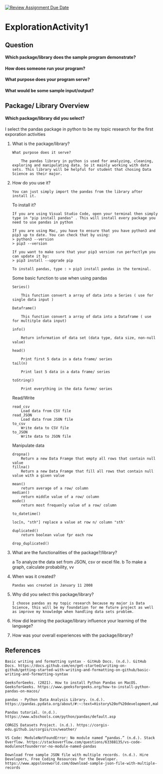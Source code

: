 [![Review Assignment Due Date](https://classroom.github.com/assets/deadline-readme-button-24ddc0f5d75046c5622901739e7c5dd533143b0c8e959d652212380cedb1ea36.svg)](https://classroom.github.com/a/oB7VDeFN)
# ExplorationActivity1

## Question
#### Which package/library does the sample program demonstrate?

#### How does someone run your program?

#### What purpose does your program serve?

#### What would be some sample input/output?


## Package/ Library Overview
#### Which package/library did you select?
I select the pandas package in python to be my topic research for the first exporation activities

1.  What is the package/library?

        What purpose does it serve?

            The pandas library in python is used for analyzing, cleaning, exploring and manipulating data. So it mainly working with data sets. This library will be helpful for student that chosing Data Science as their major.

2.  How do you use it?

        You can just simply import the pandas from the library after install it.

    To install it?

        If you are using Visual Studio Code, open your terminal then simply type in "pip install pandas" . This will install every package you need to use pandas in python

        If you are using Mac, you have to ensure that you have python3 and pip3 up to date. You can check that by using:
        > python3 --version
        > pip3 --version

        If you want to make sure that your pip3 version run perfectlym you can update it by:
        > pip3 install --upgrade pip
    
        To install pandas, type : > pip3 install pandas in the terminal. 
    
    Some basic function to use when using pandas

        Series()
        
            This function convert a array of data into a Series ( use for single data input )

        Dataframe()

            This function convert a array of data into a Dataframe ( use for multitple data input)

        info()

            Return information of data set (data type, data size, non-null value)

        head()

            Print first 5 data in a data frame/ series
        tail(n)

            Print last 5 data in a data frame/ series

        toString()

            Print everything in the data farme/ series


    Read/Write 

        read_csv
            Load data from CSV file
        read_JSON
            Load data from JSON file
        to_csv 
            Write data to CSV file
        to_JSON
            Write data to JSON file

    Manipulate data

        dropna()
            Return a new Data Framge that empty all rows that contain null value
        fillna()
            Return a new Data Framge that fill all rows that contain null value with a given value
        
        mean()
            return average of a row/ column
        median()
            return middle value of a row/ column
        mode()
            return most frequenly value of a row/ column

        to_datetime()
        
        loc[n, "sth"] replace a value at row n/ column "sth'

        duplicated() 
            return boolean value fpr each row
        
        drop_duplicated()



3.  What are the functionalities of the package?/library?

    a  To analyze the data set from JSON, csv or excel file. 
    b  To make a graph, calculate probability, vv

4.  When was it created?

        Pandas was created in January 11 2008

5.  Why did you select this package/library?

        I choose pandas as my topic research because my major is Data Science, this will be my foundation for me future project as well as improve my knowledge when handling data sets problem.

6.  How did learning the package/library influence your learning of the language?

7.  How was your overall experiences with the package/library?

## References
    Basic writing and formatting syntax - GitHub Docs. (n.d.). GitHub Docs. https://docs.github.com/en/get-started/writing-on-github/getting-started-with-writing-and-formatting-on-github/basic-writing-and-formatting-syntax

    GeeksforGeeks. (2021). How to install Python Pandas on MacOS. GeeksforGeeks. https://www.geeksforgeeks.org/how-to-install-python-pandas-on-macos/

    pandas - Python Data Analysis Library. (n.d.). https://pandas.pydata.org/about/#:~:text=History%20of%20development,make%20open%20source%20pandas%20possible.

    Pandas tutorial. (n.d.). https://www.w3schools.com/python/pandas/default.asp

    CORGIS Datasets Project. (n.d.). https://corgis-edu.github.io/corgis/csv/weather/

    VS Code: ModuleNotFoundError: No module named “pandas.” (n.d.). Stack Overflow. https://stackoverflow.com/questions/63388135/vs-code-modulenotfounderror-no-module-named-pandas

    Download free sample JSON file with multiple records. (n.d.). Hire Developers, Free Coding Resources for the Developer. https://www.appsloveworld.com/download-sample-json-file-with-multiple-records